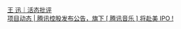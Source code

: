   
[王 迅｜活态批评](http://www.dianyue.me/archives/084/idj72bnhrdyry5yo/)  
[项目动态 | 腾讯控股发布公告，旗下 [ 腾讯音乐 ] 将赴美 IPO !](http://www.dianyue.me/archives/490/v8s63gjx3xwcx3vr/)